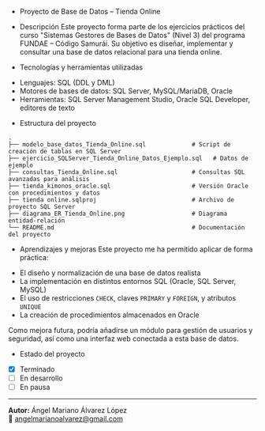 * Proyecto de Base de Datos – Tienda Online

* Descripción
Este proyecto forma parte de los ejercicios prácticos del curso "Sistemas Gestores de Bases de Datos" (Nivel 3) del programa FUNDAE – Código Samurái. Su objetivo es diseñar, implementar y consultar una base de datos relacional para una tienda online.

* Tecnologías y herramientas utilizadas
- Lenguajes: SQL (DDL y DML)
- Motores de bases de datos: SQL Server, MySQL/MariaDB, Oracle
- Herramientas: SQL Server Management Studio, Oracle SQL Developer, editores de texto

* Estructura del proyecto
```
.
├── modelo_base_datos_Tienda_Online.sql             # Script de creación de tablas en SQL Server
├── ejercicio_SQLServer_Tienda_Online_Datos_Ejemplo.sql   # Datos de ejemplo
├── consultas_Tienda_Online.sql                     # Consultas SQL avanzadas para análisis
├── tienda_kimonos_oracle.sql                       # Versión Oracle con procedimientos y datos
├── tienda online.sqlproj                           # Archivo de proyecto SQL Server
├── diagrama_ER_Tienda_Online.png                   # Diagrama entidad-relación
└── README.md                                       # Documentación del proyecto
```

* Aprendizajes y mejoras
Este proyecto me ha permitido aplicar de forma práctica:
- El diseño y normalización de una base de datos realista
- La implementación en distintos entornos SQL (Oracle, SQL Server, MySQL)
- El uso de restricciones `CHECK`, claves `PRIMARY` y `FOREIGN`, y atributos `UNIQUE`
- La creación de procedimientos almacenados en Oracle

Como mejora futura, podría añadirse un módulo para gestión de usuarios y seguridad, así como una interfaz web conectada a esta base de datos.

* Estado del proyecto
- [x] Terminado
- [ ] En desarrollo
- [ ] En pausa

---

**Autor:** Ángel Mariano Álvarez López  
📧 angelmarianoalvarez@gmail.com


